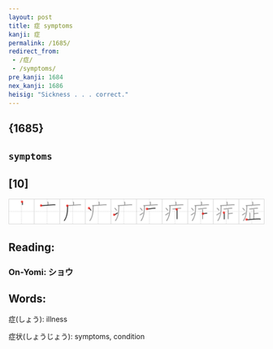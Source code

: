 ```yaml
---
layout: post
title: 症 symptoms
kanji: 症
permalink: /1685/
redirect_from:
 - /症/
 - /symptoms/
pre_kanji: 1684
nex_kanji: 1686
heisig: "Sickness . . . correct."
---
```


## {1685}

## `symptoms`

## [10]

<div class="stroke"><img src="../images/E79787.png" /></div>

## Reading:

### On-Yomi: ショウ

## Words:

症(しょう): illness

症状(しょうじょう): symptoms, condition
